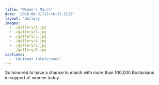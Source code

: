 ```yaml
---
title: "Women's March"
date: '2018-08-31T23:46:37.121Z'
layout: 'Gallery'
images:
  - ./gallery/1.jpg
  - ./gallery/2.jpg
  - ./gallery/3.jpg
  - ./gallery/4.jpg
  - ./gallery/5.jpg
  - ./gallery/6.jpg
captions:
  - 'Confront Intolerance'
---
```


So honored to have a chance to march with more than 100,000 Bostonians in support of women today.
